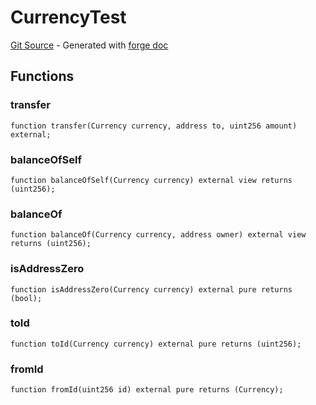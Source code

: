 # CurrencyTest
[Git Source](https://github.com/uniswap/v4-core/blob/80311e34080fee64b6fc6c916e9a51a437d0e482/src/test/CurrencyTest.sol) - Generated with [forge doc](https://book.getfoundry.sh/reference/forge/forge-doc)


## Functions
### transfer


```solidity
function transfer(Currency currency, address to, uint256 amount) external;
```

### balanceOfSelf


```solidity
function balanceOfSelf(Currency currency) external view returns (uint256);
```

### balanceOf


```solidity
function balanceOf(Currency currency, address owner) external view returns (uint256);
```

### isAddressZero


```solidity
function isAddressZero(Currency currency) external pure returns (bool);
```

### toId


```solidity
function toId(Currency currency) external pure returns (uint256);
```

### fromId


```solidity
function fromId(uint256 id) external pure returns (Currency);
```

